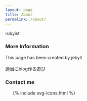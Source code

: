 ```yaml
---
layout: page
title: About
permalink: /about/
---
```


rubyist

### More Information

This page has been created by jekyll
<br><br>
適当にblog作る遊び


### Contact me
<div class="footer_list">
<ul><li style="list-style:none;">{% include svg-icons.html %}</li></ul>
</div>
